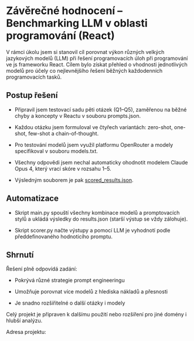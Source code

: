 Závěrečné hodnocení – Benchmarking LLM v oblasti programování (React)
=====================================================================

V rámci úkolu jsem si stanovil cíl porovnat výkon různých velkých jazykových modelů (LLM) při řešení programovacích úloh při programování ve js frameworku React. Cílem bylo získat přehled o vhodnosti jednotlivých modelů pro účely co nejlevnějšího řešení běžných každodenních programovacích tasků.

Postup řešení
-------------

- Připravil jsem testovací sadu pěti otázek (Q1–Q5), zaměřenou na běžné chyby a koncepty v Reactu v souboru prompts.json.
 
- Každou otázku jsem formuloval ve čtyřech variantách: zero-shot, one-shot, few-shot a chain-of-thought.

- Pro testování modelů jsem využil platformu OpenRouter a modely specifikoval v souboru models.txt.

- Všechny odpovědi jsem nechal automaticky ohodnotit modelem Claude Opus 4, který vrací skóre v rozsahu 1–5.

- Výsledným souborem je pak [scored_results.json](scored_results.json).

Automatizace
------------

- Skript main.py spouští všechny kombinace modelů a promptovacích stylů a ukládá výsledky do results.json (starší výstup se vždy zálohuje).

- Skript scorer.py načte výstupy a pomocí LLM je vyhodnotí podle předdefinovaného hodnoticího promptu.

Shrnutí
-------

Řešení plně odpovídá zadání:

- Pokrývá různé strategie prompt engineeringu

- Umožňuje porovnat více modelů z hlediska nákladů a přesnosti

- Je snadno rozšiřitelné o další otázky i modely

Celý projekt je připraven k dalšímu použití nebo rozšíření pro jiné domény i hlubší analýzu.

Adresa projektu: 

